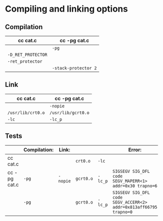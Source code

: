# Compiling and linking options

## Compilation

| cc cat.c           | cc -pg cat.c         |
| ------------------ | -------------------- |
|                    | `-pg`                |
| `-D_RET_PROTECTOR` |                      |
| `-ret_protector`   |                      |
|                    | `-stack-protector 2` |

## Link

| cc cat.c          | cc -pg cat.c       |
| ----------------- | ------------------ |
|                   | `-nopie`           |
| `/usr/lib/crt0.o` | `/usr/lib/gcrt0.o` |
| `-lc`             | `-lc_p`            |

## Tests

|              | Compilation: | Link:    |           |         | Error:                                                            |
| ------------ | ------------ | -------- | --------- | ------- | ----------------------------------------------------------------- |
| cc cat.c     |              |          | `crt0.o`  | `-lc`   |                                                                   |
| cc -pg cat.c | `-pg`        | `-nopie` | `gcrt0.o` | `-lc_p` | `SIGSEGV SIG_DFL code SEGV_MAPERR<1> addr=0x30 trapno=6`          |
|              | `-pg`        |          | `gcrt0.o` | `-lc_p` | `SIGSEGV SIG_DFL code SEGV_ACCERR<2> addr=0x813aff66795 trapno=0` |
